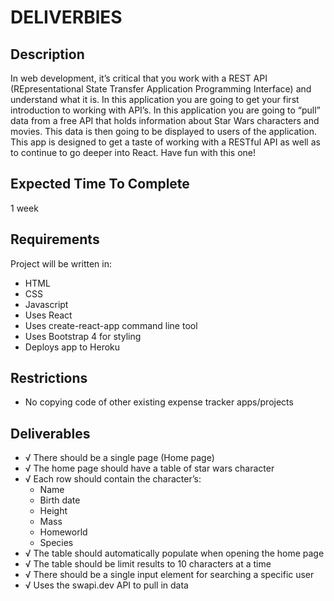 # DELIVERBlES

## Description

In web development, it’s critical that you work with a REST API (REpresentational State Transfer Application Programming Interface) and understand what it is. In this application you are going to get your first introduction to working with API’s.
In this application you are going to “pull” data from a free API that holds information about Star Wars characters and movies. This data is then going to be displayed to users of the application.
This app is designed to get a taste of working with a RESTful API as well as to continue to go deeper into React. Have fun with this one!

## Expected Time To Complete

1 week

## Requirements

Project will be written in:

- HTML
- CSS
- Javascript
- Uses React
- Uses create-react-app command line tool
- Uses Bootstrap 4 for styling
- Deploys app to Heroku

## Restrictions

- No copying code of other existing expense tracker apps/projects

## Deliverables

- √ There should be a single page (Home page)
- √ The home page should have a table of star wars character
- √ Each row should contain the character’s:
  - Name
  - Birth date
  - Height
  - Mass
  - Homeworld
  - Species
- √ The table should automatically populate when opening the home page
- √ The table should be limit results to 10 characters at a time
- √ There should be a single input element for searching a specific user
- √ Uses the swapi.dev API to pull in data
